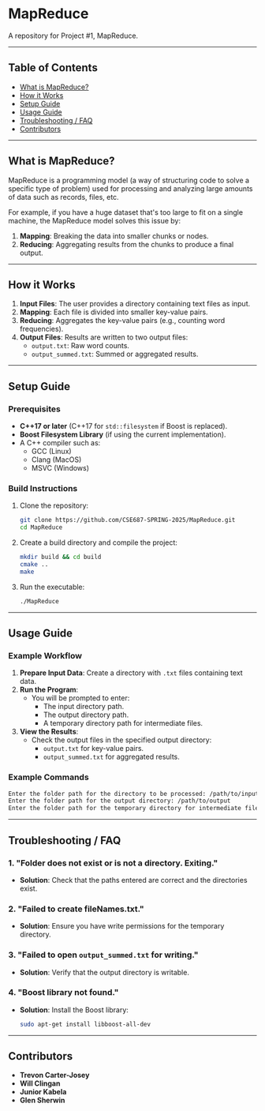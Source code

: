 # MapReduce
A repository for Project #1, MapReduce.

---

## Table of Contents
- [What is MapReduce?](#what-is-mapreduce)
- [How it Works](#how-it-works)
- [Setup Guide](#setup-guide)
- [Usage Guide](#usage-guide)
- [Troubleshooting / FAQ](#troubleshooting--faq)
- [Contributors](#contributors)

---

## What is MapReduce?
MapReduce is a programming model (a way of structuring code to solve a specific type of problem) used for processing and analyzing large amounts of data such as records, files, etc. 

For example, if you have a huge dataset that's too large to fit on a single machine, the MapReduce model solves this issue by:
1. **Mapping**: Breaking the data into smaller chunks or nodes.
2. **Reducing**: Aggregating results from the chunks to produce a final output.

---

## How it Works
1. **Input Files**: The user provides a directory containing text files as input.
2. **Mapping**: Each file is divided into smaller key-value pairs.
3. **Reducing**: Aggregates the key-value pairs (e.g., counting word frequencies).
4. **Output Files**: Results are written to two output files:
   - `output.txt`: Raw word counts.
   - `output_summed.txt`: Summed or aggregated results.

---

## Setup Guide
### Prerequisites
- **C++17 or later** (C++17 for `std::filesystem` if Boost is replaced).
- **Boost Filesystem Library** (if using the current implementation).
- A C++ compiler such as:
  - GCC (Linux)
  - Clang (MacOS)
  - MSVC (Windows)

### Build Instructions
1. Clone the repository:
   ```bash
   git clone https://github.com/CSE687-SPRING-2025/MapReduce.git
   cd MapReduce
   ```
2. Create a build directory and compile the project:
   ```bash
   mkdir build && cd build
   cmake ..
   make
   ```
3. Run the executable:
   ```bash
   ./MapReduce
   ```

---

## Usage Guide
### Example Workflow
1. **Prepare Input Data**: Create a directory with `.txt` files containing text data.
2. **Run the Program**:
   - You will be prompted to enter:
     - The input directory path.
     - The output directory path.
     - A temporary directory path for intermediate files.
3. **View the Results**:
   - Check the output files in the specified output directory:
     - `output.txt` for key-value pairs.
     - `output_summed.txt` for aggregated results.

### Example Commands
```bash
Enter the folder path for the directory to be processed: /path/to/input
Enter the folder path for the output directory: /path/to/output
Enter the folder path for the temporary directory for intermediate files: /path/to/temp
```

---

## Troubleshooting / FAQ
### 1. "Folder does not exist or is not a directory. Exiting."
- **Solution**: Check that the paths entered are correct and the directories exist.

### 2. "Failed to create fileNames.txt."
- **Solution**: Ensure you have write permissions for the temporary directory.

### 3. "Failed to open `output_summed.txt` for writing."
- **Solution**: Verify that the output directory is writable.

### 4. "Boost library not found."
- **Solution**: Install the Boost library:
  ```bash
  sudo apt-get install libboost-all-dev
  ```

---

## Contributors
- **Trevon Carter-Josey**
- **Will Clingan**
- **Junior Kabela**
- **Glen Sherwin**
